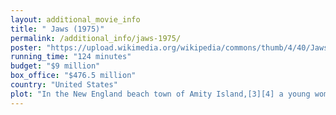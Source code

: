 ```yaml
---
layout: additional_movie_info
title: " Jaws (1975)"
permalink: /additional_info/jaws-1975/
poster: "https://upload.wikimedia.org/wikipedia/commons/thumb/4/40/Jaws_movie_poster.jpg/220px-Jaws_movie_poster.jpg"
running_time: "124 minutes"
budget: "$9 million"
box_office: "$476.5 million"
country: "United States"
plot: "In the New England beach town of Amity Island,[3][4] a young woman goes for a late-night ocean swim during a beach party. An unseen force attacks and pulls her underwater. Her partially eaten remains are found washed up on the beach the next morning. After the coroner concludes she was the victim of a shark attack, Amity police chief Martin Brody closes the beaches; Mayor Larry Vaughn persuades him to reconsider, fearing the town's summer economy will suffer. The coroner, apparently under pressure, now concurs with the mayor's theory that it was a boating accident. Brody reluctantly accepts their conclusion until a young boy, Alex Kintner, is killed at a crowded beach. A $3000 bounty is placed on the shark, causing an amateur shark-hunting frenzy. Quint, an eccentric and crusty local shark hunter, offers his services for $10,000. Consulting oceanographer Matt Hooper examines the girl's remains, confirming that she was killed by an unusually large shark.\n\nWhen local fishermen catch a tiger shark, Vaughn declares the beaches safe. A skeptical Hooper dissects the tiger shark and, finding no human remains inside its stomach, concludes that the killer shark is still out there. While searching the night waters in Hooper's boat, Hooper and Brody find the half-sunken boat of Ben Gardner, a local fisherman. Hooper dons a scuba suit and goes underwater to check the boat's hull, where he finds a large shark tooth embedded into it. He accidentally drops the tooth in fright after encountering Gardner's corpse. Vaughn dismisses Brody and Hooper's assertions that a great white shark caused the deaths and refuses to close the beaches, allowing only increased safety precautions. On the Fourth of July weekend, tourists pack the beaches. The shark enters a nearby lagoon, killing a boater and nearly killing Brody's son, Michael who is hospitalized with shock. Brody then convinces a guilt-ridden Vaughn to hire Quint.\n\nDespite initial tension between Quint and Hooper, as well as Brody's fear of the ocean, the three head out to sea on Quint's boat, the Orca, to hunt for the shark. As Brody lays down a chum line, the shark suddenly appears behind the boat. Quint, estimating it is 25 feet (7.6 m) long and weighs 3 tonnes (3.0 long tons; 3.3 short tons), harpoons it with a line attached to a flotation barrel, but the shark pulls the barrel underwater and disappears.\n\nAt nightfall, Quint and Hooper drunkenly exchange stories about their assorted body scars. One of Quint's is a removed tattoo, and he reveals that during World War II, he survived the sinking of the USS Indianapolis, during which many US sailors were killed by sharks. The shark returns, ramming the boat's hull and disabling the power. The men work through the night, repairing the engine. In the morning, Brody attempts to call the Coast Guard, but Quint, obsessed with killing the shark without outside assistance, smashes the radio. After a long chase, Quint harpoons the shark with another barrel. The line is tied to the stern cleats, but the shark drags the boat backward, swamping the deck and flooding the engine compartment. As Quint is about to sever the line to save the boat's transom, the cleats break off. The barrels stay attached to the shark. To Brody's relief, Quint speeds the Orca toward shore to draw the shark into shallower waters, but the damaged engine is overtaxed and fails.\n\nAs the boat takes on water, the trio attempt a riskier approach. Hooper suits up and enters a shark-proof cage, intending to lethally inject the shark with strychnine via a hypodermic spear. The shark viciously attacks the cage, causing Hooper to drop the spear. While the shark destroys the cage, Hooper escapes to the ocean bottom. The shark leaps onto the boat's stern, subsequently devouring Quint. Trapped on the sinking vessel, Brody shoves a scuba tank into the shark's mouth and, climbing onto the crow's nest, shoots the tank with a rifle. The resulting explosion kills the shark. Hooper resurfaces and he and Brody paddle back to shore, clinging to the remaining barrels."
---
```


